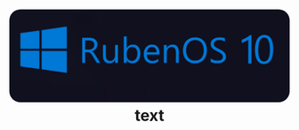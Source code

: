 <h1 align="center">
  <img src="https://raw.githubusercontent.com/WorldOFWindows/RubenOS/main/rubenos_banner.png?token=GHSAT0AAAAAACDVORS62MXJIACUG6QKZD5EZECAKJA" "width="100" style="border-radius: 20px"></a>
text

